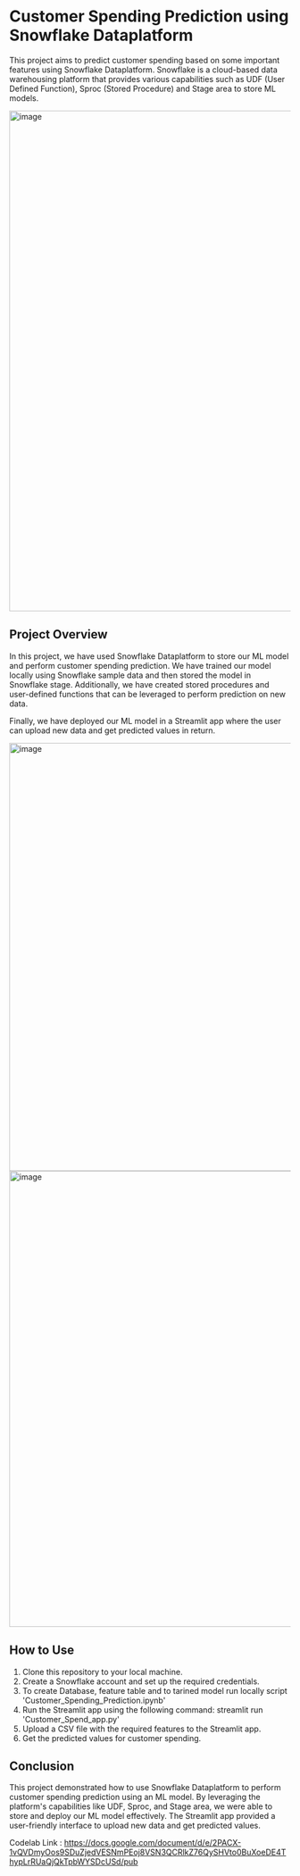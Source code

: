 # Customer Spending Prediction using Snowflake Dataplatform
This project aims to predict customer spending based on some important features using Snowflake Dataplatform. Snowflake is a cloud-based data warehousing platform that provides various capabilities such as UDF (User Defined Function), Sproc (Stored Procedure) and Stage area to store ML models.

<img width="897" alt="image" src="https://user-images.githubusercontent.com/53835307/224519623-af6f0c43-ffcc-4844-b3ed-94d80377032a.png">


## Project Overview
In this project, we have used Snowflake Dataplatform to store our ML model and perform customer spending prediction. We have trained our model locally using Snowflake sample data and then stored the model in Snowflake stage. Additionally, we have created stored procedures and user-defined functions that can be leveraged to perform prediction on new data.

Finally, we have deployed our ML model in a Streamlit app where the user can upload new data and get predicted values in return.


<img width="767" alt="image" src="https://user-images.githubusercontent.com/53835307/224519832-f7e01d83-37d6-4f5f-90e6-ea3fd355827e.png">


<img width="817" alt="image" src="https://user-images.githubusercontent.com/53835307/224519842-b242a30d-bd73-4048-9bd1-6d228c268068.png">



## How to Use
1. Clone this repository to your local machine.
2. Create a Snowflake account and set up the required credentials.
3. To create Database, feature table and to tarined model run locally script 'Customer_Spending_Prediction.ipynb'
4. Run the Streamlit app using the following command: streamlit run 'Customer_Spend_app.py'
5. Upload a CSV file with the required features to the Streamlit app.
6. Get the predicted values for customer spending.

## Conclusion
This project demonstrated how to use Snowflake Dataplatform to perform customer spending prediction using an ML model. By leveraging the platform's capabilities like UDF, Sproc, and Stage area, we were able to store and deploy our ML model effectively. The Streamlit app provided a user-friendly interface to upload new data and get predicted values.




Codelab Link : https://docs.google.com/document/d/e/2PACX-1vQVDmyOos9SDuZjedVESNmPEoj8VSN3QCRlkZ76QySHVto0BuXoeDE4ThypLrRUaQjQkTpbWYSDcUSd/pub

